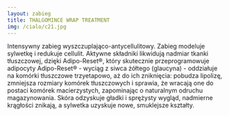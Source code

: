 ```yaml
---
layout: zabieg
title: THALGOMINCE WRAP TREATMENT
img: /cialo/c21.jpg
---
```

Intensywny zabieg wyszczuplająco-antycellulitowy. Zabieg modeluje sylwetkę i redukuje cellulit. Aktywne składniki likwidują nadmiar tkanki tłuszczowej, dzięki Adipo-Reset®, który skutecznie przeprogramowuje adipocyty Adipo-Reset® - wyciąg z siwca żółtego (glaucyna) - oddziałuje na komórki tłuszczowe trzyetapowo, aż do ich zniknięcia: pobudza lipolizę, zmniejsza rozmiary komórek tłuszczowych i sprawia, że wracają one do postaci komórek macierzystych, zapominając o naturalnym odruchu magazynowania. Skóra odzyskuje gładki i sprężysty wygląd, nadmierne krągłości znikają, a sylwetka uzyskuje nowe, smuklejsze kształty. 